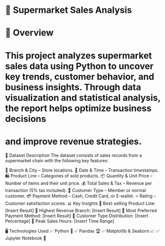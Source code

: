 # 🛒 Supermarket Sales Analysis
# 📌 Overview
# This project analyzes supermarket sales data using Python to uncover key trends, customer behavior, and business insights. Through data visualization and statistical analysis, the report helps optimize business decisions 
# and improve revenue strategies.

📂 Dataset Description
The dataset consists of sales records from a supermarket chain with the following key features:

🏢 Branch & City – Store locations.
📅 Date & Time – Transaction timestamps.
🛍️ Product Line – Categories of sold products.
📦 Quantity & Unit Price – Number of items and their unit price.
💰 Total Sales & Tax – Revenue per transaction (5% tax included).
👥 Customer Type – Member or normal customer.
💳 Payment Method – Cash, Credit Card, or E-wallet.
⭐ Rating – Customer satisfaction scores.
📊 Key Insights
🔹 Best-selling Product Line: [Insert Result]
🔹 Highest Revenue Branch: [Insert Result]
🔹 Most Preferred Payment Method: [Insert Result]
🔹 Customer Type Distribution: [Insert Percentage]
🔹 Peak Sales Hours: [Insert Time Range]

🖥️ Technologies Used
✅ Python 🐍
✅ Pandas 🏆
✅ Matplotlib & Seaborn 📈
✅ Jupyter Notebook 📓

